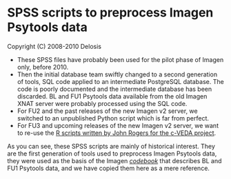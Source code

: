 # SPSS scripts to preprocess Imagen Psytools data

Copyright (C) 2008-2010 Delosis

- These SPSS files have probably been used for the pilot phase of Imagen
  only, before 2010.
- Then the initial database team swiftly changed to a second generation of
  tools, SQL code applied to an intermediate PostgreSQL database. The code
  is poorly documented and the intermediate database has been discarded.
  BL and FU1 Psytools data available from the old Imagen XNAT server were
  probably processed using the SQL code.
- For FU2 and the past releases of the new Imagen v2 server, we switched
  to an unpublished Python script which is far from perfect.
- For FU3 and upcoming releases of the new Imagen v2 server, we want to
  re-use the
  [R scripts written by John Rogers for the c-VEDA project](https://github.com/delosis/psytools).

As you can see, these SPSS scripts are mainly of historical interest. They
are the first generation of tools used to preprocess Imagen Psytools data,
they were used as the basis of the Imagen
[_codebook_](http://www.icpsr.umich.edu/icpsrweb/NAHDAP/support/faqs/2006/01/what-is-codebook)
that describes BL and FU1 Psytools data, and we have copied them here as
a mere reference.
